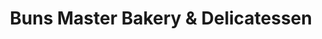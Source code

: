 ---
title: "Buns Master Bakery & Delicatessen"
url: /richmond/buns-master-bakery-und-delicatessen/
shop: Bäckerei
---